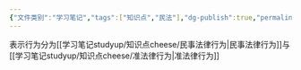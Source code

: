 ```yaml
---
{"文件类别":"学习笔记","tags":["知识点","民法"],"dg-publish":true,"permalink":"/学习笔记studyup/知识点cheese/表示行为/","dgPassFrontmatter":true,"created":"2024-09-13T08:33:12.912+08:00","updated":"2024-10-23T12:03:12.937+08:00"}
---
```


表示行为分为[[学习笔记studyup/知识点cheese/民事法律行为\|民事法律行为]]与[[学习笔记studyup/知识点cheese/准法律行为\|准法律行为]]

